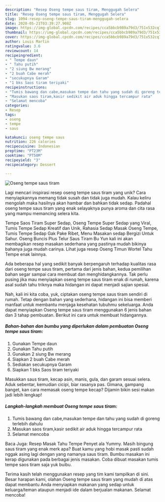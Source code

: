 ```yaml
---
description: "Resep Oseng tempe saus tiram, Menggugah Selera"
title: "Resep Oseng tempe saus tiram, Menggugah Selera"
slug: 1094-resep-oseng-tempe-saus-tiram-menggugah-selera
date: 2020-05-21T03:39:27.908Z
image: https://img-global.cpcdn.com/recipes/cca5bbcb989a79d3/751x532cq70/oseng-tempe-saus-tiram-foto-resep-utama.jpg
thumbnail: https://img-global.cpcdn.com/recipes/cca5bbcb989a79d3/751x532cq70/oseng-tempe-saus-tiram-foto-resep-utama.jpg
cover: https://img-global.cpcdn.com/recipes/cca5bbcb989a79d3/751x532cq70/oseng-tempe-saus-tiram-foto-resep-utama.jpg
author: Louis Martin
ratingvalue: 3.6
reviewcount: 14
recipeingredient:
- " Tempe daun"
- " Tahu putih"
- "2 siung Bw merang"
- "2 buah Cabe merah"
- "secukupnya Garam"
- "1 bks Saos tiram teriyaki"
recipeinstructions:
- "Tumis bawang dan cabe,masukan tempe dan tahu yang sudah di goreng terlebih dahulu"
- "Masukan saos tiram,kasir sedikit air aduk hingga tercampur rata"
- "Selamat mencoba"
categories:
- Resep
tags:
- oseng
- tempe
- saus

katakunci: oseng tempe saus 
nutrition: 226 calories
recipecuisine: Indonesian
preptime: "PT23M"
cooktime: "PT50M"
recipeyield: "3"
recipecategory: Dessert

---
```



![Oseng tempe saus tiram](https://img-global.cpcdn.com/recipes/cca5bbcb989a79d3/751x532cq70/oseng-tempe-saus-tiram-foto-resep-utama.jpg)

Lagi mencari inspirasi resep oseng tempe saus tiram yang unik? Cara menyiapkannya memang tidak susah dan tidak juga mudah. Kalau keliru mengolah maka hasilnya akan hambar dan bahkan tidak sedap. Padahal oseng tempe saus tiram yang enak selayaknya punya aroma dan cita rasa yang mampu memancing selera kita.

Tempe Saos Tiram Super Sedap, Oseng Tempe Super Sedap yang Viral, Tumis Tempe Sedap Kreatif dan Unik, Rahasia Sedap Masak Oseng Tempe, Tumis Tempe Sedap Gak Pake Ribet, Menu Masakan sedap Bergizi Untuk Sahur. Oseng Buncis Plus Telur Saus Tiram Bu Yun kali ini akan membagikan resep masakan sederhana yang pastinya mudah bikinya bahanya juga mudah carinya. Lihat juga resep Oseng Timun Wortel Tahu Tempe enak lainnya.

Ada beberapa hal yang sedikit banyak berpengaruh terhadap kualitas rasa dari oseng tempe saus tiram, pertama dari jenis bahan, kedua pemilihan bahan segar sampai cara membuat dan menghidangkannya. Tak perlu pusing jika mau menyiapkan oseng tempe saus tiram enak di rumah, karena asal sudah tahu triknya maka hidangan ini dapat menjadi sajian spesial.


Nah, kali ini kita coba, yuk, ciptakan oseng tempe saus tiram sendiri di rumah. Tetap dengan bahan yang sederhana, hidangan ini bisa memberi manfaat untuk membantu menjaga kesehatan tubuhmu sekeluarga. Anda dapat menyiapkan Oseng tempe saus tiram menggunakan 6 jenis bahan dan 3 tahap pembuatan. Berikut ini cara untuk membuat hidangannya.

<!--inarticleads1-->

##### Bahan-bahan dan bumbu yang diperlukan dalam pembuatan Oseng tempe saus tiram:

1. Gunakan  Tempe daun
1. Gunakan  Tahu putih
1. Gunakan 2 siung Bw merang
1. Siapkan 2 buah Cabe merah
1. Sediakan secukupnya Garam
1. Siapkan 1 bks Saos tiram teriyaki


Masukkan saus tiram, kecap asin, manis, gula, dan garam sesuai selera. Aduk sebentar, kemudian cicipi, biar rasanya pas. Gimana, gampang banget, kan cara memasak oseng tempe kecap? Dijamin bikin sesi makan jadi lebih lengkap! 

<!--inarticleads2-->

##### Langkah-langkah membuat Oseng tempe saus tiram:

1. Tumis bawang dan cabe,masukan tempe dan tahu yang sudah di goreng terlebih dahulu
1. Masukan saos tiram,kasir sedikit air aduk hingga tercampur rata
1. Selamat mencoba


Baca Juga: Resep Masak Tahu Tempe Penyet ala Yummy. Masih bingung saus tiram yang enak merk apa? Buat kamu yang hobi masak pasti sudah nggak asing lagi dengan yang namanya saus tiram. Bumbu masakan ini kerap digunakan pada berbagai jenis masakan. Coba dibuat masakan tumis tempe saos tiram saja yuk buibu. 

Terima kasih telah menggunakan resep yang tim kami tampilkan di sini. Besar harapan kami, olahan Oseng tempe saus tiram yang mudah di atas dapat membantu Anda menyiapkan makanan yang sedap untuk keluarga/teman ataupun menjadi ide dalam berjualan makanan. Selamat mencoba!

